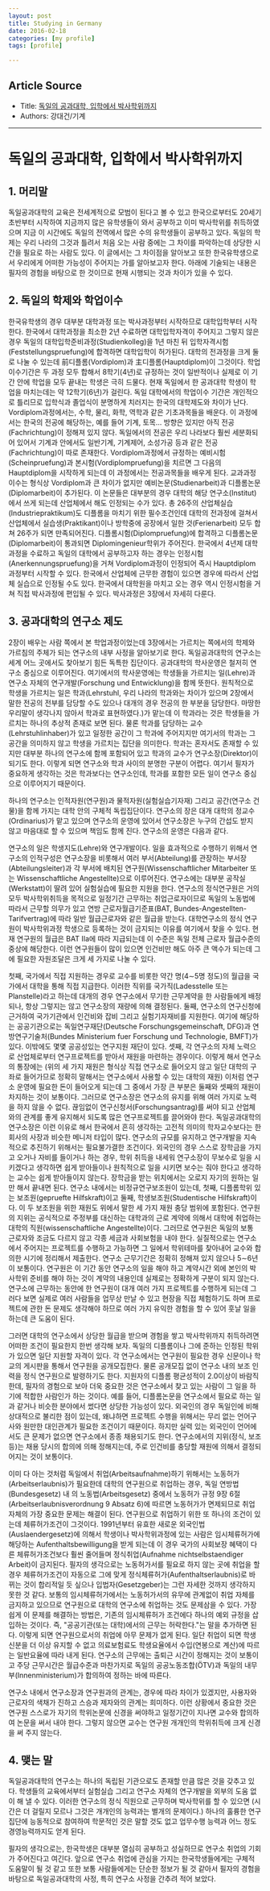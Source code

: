 ```yaml
---
layout: post
title: Studying in Germany
date: 2016-02-18
categories: [my profile]
tags: [profile]

---
```


## Article Source
* Title: [독일의 공과대학, 입학에서 박사학위까지](http://www.uni-stuttgart.de/korea/mal_3/inhalt16.html)
* Authors: 강대건/기계

---

# 독일의 공과대학, 입학에서 박사학위까지

## 1. 머리말

독일공과대학의 교육은 전세계적으로 모범이 된다고 볼 수 있고 한국으로부터도 20세기 초반부터 시작하여 지금까지 많은 유학생들이 와서 공부하고 이미 박사학위를 취득하였으며 지금 이 시간에도 독일의 전역에서 많은 수의 유학생들이 공부하고 있다. 독일의 학제는 우리 나라의 그것과 틀려서 처음 오는 사람 중에는 그 차이를 파악하는데 상당한 시간을 필요로 하는 사람도 있다. 이 글에서는 그 차이점을 알아보고 또한 한국유학생으로서 우리에게 어떠한 가능성이 주어지는 가를 알아보고자 한다. 아래에 기술되는 내용은 필자의 경험을 바탕으로 한 것이므로 현재 시행되는 것과 차이가 있을 수 있다.

## 2. 독일의 학제와 학업이수

한국유학생의 경우 대부분 대학과정 또는 박사과정부터 시작하므로 대학입학부터 시작한다. 한국에서 대학과정을 최소한 2년 수료하면 대학입학자격이 주어지고 그렇지 않은 경우 독일의 대학입학준비과정(Studienkolleg)을 1년 마친 뒤 입학자격시험(Feststellungspruefung)에 합격하면 대학입학이 허가된다. 대학의 전과정을 크게 둘로 나눌 수 있는데 前디플롬(Vordiplom)과 主디플롬(Hauptdiplom)이 그것이다. 학업 이수기간은 두 과정 모두 합해서 8학기(4년)로 규정하는 것이 일반적이나 실제로 이 기간 안에 학업을 모두 끝내는 학생은 극히 드물다. 현재 독일에서 한 공과대학 학생이 학업을 마치는데는 약 12학기(6년)가 걸린다. 독일 대학에서의 학업이수 기간은 개인적으로 틀리므로 입학식과 졸업식이 분명하게 치러지는 한국의 대학제도와 차이가 난다. Vordiplom과정에서는, 수학, 물리, 화학, 역학과 같은 기초과목들을 배운다. 이 과정에서는 한국의 전공에 해당하는, 예를 들어 기계, 토목... 방향은 있지만 아직 전공(Fachrichtung)이 정해져 있지 않다. 독일에서의 전공은 우리 나라보다 훨씬 세분화되어 있어서 기계과 안에서도 일반기계, 기계제어, 소성가공 등과 같은 전공(Fachrichtung)이 따로 존재한다. Vordiplom과정에서 규정하는 예비시험(Scheinpruefung)과 본시험(Vordiplompruefung)을 치르면 그 다음의 Hauptdiplom을 시작하게 되는데 이 과정에서는 전공과목들을 배우게 된다. 교과과정 이수는 형식상 Vordiplom과 큰 차이가 없지만 예비논문(Studienarbeit)과 디플롬논문(Diplomarbeit)이 추가된다. 이 논문들은 대부분의 경우 대학의 해당 연구소(Institut)에서 쓰게 되는데 산업체에서 해도 인정되는 수가 있다. 총 26주의 산업체실습(Industriepraktikum)도 디플롬을 마치기 위한 필수조건인데 대학의 전과정에 걸쳐서 산업체에서 실습생(Praktikant)이나 방학중에 공장에서 일한 것(Ferienarbeit) 모두 합쳐 26주가 되면 만족되어진다. 디플롬시험(Diplompruefung)에 합격하고 디플롬논문(Diplomarbeit)이 통과되면 Diplomingenieur학위가 주어진다. 한국에서 4년제 대학과정을 수료하고 독일의 대학에서 공부하고자 하는 경우는 인정시험(Anerkennungspruefung)을 거쳐 Vordiplom과정이 인정되어 즉시 Hauptdiplom과정부터 시작할 수 있다. 한국에서 산업체에 근무한 경험이 있으면 경우에 따라서 산업체 실습으로 인정될 수도 있다. 한국에서 대학원을 마치고 오는 경우 역시 인정시험을 거쳐 직접 박사과정에 편입될 수 있다. 박사과정은 3장에서 자세히 다룬다.

## 3. 공과대학의 연구소 제도

2장이 배우는 사람 쪽에서 본 학업과정이었는데 3장에서는 가르치는 쪽에서의 학제와 가르침의 주체가 되는 연구소의 내부 사정을 알아보기로 한다. 독일공과대학의 연구소는 세계 어느 곳에서도 찾아보기 힘든 독특한 집단이다. 공과대학의 학사운영은 철저히 연구소 중심으로 이루어진다. 여기에서의 학사운영에는 학생들을 가르치는 일(Lehre)과 연구소 자체의 연구개발(Forschung und Entwicklung)을 함께 뜻한다. 원칙적으로 학생을 가르치는 일은 학과(Lehrstuhl, 우리 나라의 학과와는 차이가 있으며 2장에서 말한 전공의 전부를 담당할 수도 있으나 대개의 경우 전공의 한 부분을 담당한다. 마땅한 우리말이 생각나지 않아서 학과로 표현하였다.)가 맡는데 이 학과라는 것은 학생들을 가르치는 하나의 추상적 존재로 보면 된다. 물론 학과를 담당하는 교수(Lehrstuhlinhaber)가 있고 일정한 공간이 그 학과에 주어지지만 여기서의 학과는 그 공간을 의미하지 않고 학생을 가르치는 집단을 의미한다. 학과는 혼자서도 존재할 수 있지만 대부분 하나의 연구소에 함께 포함되어 있고 학과의 교수가 연구소장(Direktor)이 되기도 한다. 이렇게 되면 연구소와 학과 사이의 분명한 구분이 어렵다. 여기서 필자가 중요하게 생각하는 것은 학과보다는 연구소인데, 학과를 포함한 모든 일이 연구소 중심으로 이루어지기 때문이다.

하나의 연구소는 인적자원(연구원)과 물적자원(실험실습기자재) 그리고 공간(연구소 건물)을 함께 가지는 대학 안의 구체적 독립집단이다. 연구소의 장은 대개 대학의 정교수(Ordinarius)가 맡고 있으며 연구소의 운영에 있어서 연구소장은 누구의 간섭도 받지 않고 마음대로 할 수 있으며 책임도 함께 진다. 연구소의 운영은 다음과 같다.

연구소의 일은 학생지도(Lehre)와 연구개발이다. 일을 효과적으로 수행하기 위해서 연구소의 인적구성은 연구소장을 비롯해서 여러 부서(Abteilung)를 관장하는 부서장(Abteilungsleiter)과 각 부서에 배치된 연구원(Wissenschaftlicher Mitarbeiter 또는 Wissenschaftliche Angestellte)으로 이루어진다. 연구소에는 대부분 공작실(Werkstatt)이 딸려 있어 실험실습에 필요한 지원을 한다. 연구소의 정식연구원은 거의 모두 박사학위취득을 목적으로 일정기간 근무하는 취업근로자이므로 독일의 노동법에 따라서 근무할 의무가 있고 연방 근로자월급기준표(BAT, Bundes-Angestellten-Tarifvertrag)에 따라 일반 월급근로자와 같은 월급을 받는다. 대학연구소의 정식 연구원이 박사학위과정 학생으로 등록하는 것이 금지되는 이유를 여기에서 찾을 수 있다. 현재 연구원의 월급은 BAT Ⅱa에 따라 지급되는데 이 수준은 독일 전체 근로자 월급수준의 중상에 해당한다. 이런 연구원들이 많이 있으면 인건비만 해도 아주 큰 액수가 되는데 그에 필요한 자원조달은 크게 세 가지로 나눌 수 있다.

첫째, 국가에서 직접 지원하는 경우로 교수를 비롯한 약간 명(4∼5명 정도)의 월급을 국가에서 대학을 통해 직접 지급한다. 이러한 직위를 국가직(Ladesstelle 또는 Planstelle)라고 하는데 대개의 경우 연구소에서 무기한 근무계약을 한 사람들에게 배정되나, 항상 그렇지는 않고 연구소장의 재량에 의해 결정된다. 둘째, 연구소의 연구신청에 근거하여 국가기관에서 인건비와 잡비 그리고 실험기자재비를 지원한다. 여기에 해당하는 공공기관으로는 독일연구재단(Deutsche Forschungsgemeinschaft, DFG)과 연방연구기술처(Bundes Ministerium fuer Forschung und Technologie, BMFT)가 있다. 이밖에도 몇몇 공공성있는 연구지원 재단이 있다. 셋째, 각 연구소의 자체 노력으로 산업체로부터 연구프로젝트를 받아서 재원을 마련하는 경우이다. 이렇게 해서 연구소의 통장에는 (위의 세 가지 재원은 형식상 직접 연구소로 들어오지 않고 일단 대학의 구좌로 들어가므로 정확히 말해서는 연구소에서 사용할 수 있는 대학의 재원) 이처럼 연구소 운영에 필요한 돈이 들어오게 되는데 그 중에서 가장 큰 부분은 둘째와 셋째의 재원이 차지하는 것이 보통이다. 그러므로 연구소장은 연구소의 유지를 위해 여러 가지로 노력을 하지 않을 수 없다. 끊임없이 연구신청서(Forschungsantrag)를 써야 되고 산업체와의 관계를 좋게 유지해서 되도록 많은 연구프로젝트를 끌어와야 한다. 독일공과대학의 연구소장은 이런 이유로 해서 한국에서 흔히 생각하는 고전적 의미의 학자교수보다는 한 회사의 사장과 비슷한 메니저 타입이 많다. 연구소의 규모를 유지하고 연구개발을 지속적으로 추진하기 위해서는 필요불가결한 조건이다. 외국인의 경우 스스로 장학금을 가지고 오거나 자비를 들이거나 하는 경우, 학위 취득을 내세워 연구소장이 무보수로 일을 시키겠다고 생각하면 쉽게 받아들이나 원칙적으로 일을 시키면 보수는 줘야 한다고 생각하는 교수는 쉽게 받아들이지 않는다. 장학금을 받는 위치에서는 오로지 자기의 원하는 일만 해서 끝내면 된다. 연구소 내에서는 비정규연구보조원이 있는데, 첫째, 디플롬학위 있는 보조원(gepruefte Hilfskraft)이고 둘째, 학생보조원(Studentische Hilfskraft)이다. 이 두 보조원을 위한 재원도 위에서 말한 세 가지 재원 충당 범위에 포함된다. 연구원의 지위는 공식적으로 주정부를 대신하는 대학과의 근로 계약에 의해서 대학에 취업하는 대학의 직원(wissenschaftliche Angestellte)이다. 그러므로 연구원은 독일의 보통 근로자와 조금도 다르지 않고 각종 세금과 사회보험을 내야 한다. 실질적으로는 연구소에서 주어지는 프로젝트를 수행하고 가능하면 그 일에서 학위테마를 찾아내어 교수와 합의한 시기에 정리해서 제출한다. 연구소 근무기간은 정확히 정해져 있지 않으나 5∼6년이 보통이다. 연구원은 이 기간 동안 연구소의 일을 해야 하고 계약시간 외에 본인의 박사학위 준비를 해야 하는 것이 계약의 내용인데 실제로는 정확하게 구분이 되지 않는다. 연구소에 근무하는 동안에 한 연구원이 대개 여러 가지 프로젝트를 수행하게 되는데 그러다 보면 실제로 여러 사람들을 업무상 만날 수 있고 현장을 직접 체험하기도 하며 프로젝트에 관한 돈 문제도 생각해야 하므로 여러 가지 유익한 경험을 할 수 있어 훗날 일을 하는데 큰 도움이 된다.

그러면 대학의 연구소에서 상당한 월급을 받으며 경험을 쌓고 박사학위까지 취득하려면 어떠한 조건이 필요한지 한번 생각해 보자. 독일의 디플롬이나 그에 준하는 인정된 학위가 있으면 일단 지원할 자격이 있다. 각 연구소에서는 연구원이 필요한 경우 신문이나 학교의 게시판을 통해서 연구원을 공개모집한다. 물론 공개모집 없이 연구소 내의 보조 인력을 정식 연구원으로 발령하기도 한다. 지원자의 디플롬 평균성적이 2.0이상이 바람직한데, 필자의 경험으로 보아 더욱 중요한 것은 연구소에서 찾고 있는 사람이 그 일을 하기에 적합한 사람인가 하는 것이다. 예를 들어, 디플롬논문을 연구소에서 필요로 하는 일과 같거나 비슷한 분야에서 썼다면 상당한 가능성이 있다. 외국인의 경우 독일인에 비해 상대적으로 불리한 점이 있는데, 왜냐하면 프로젝트 수행을 위해서는 무리 없는 언어구사와 원만한 대인관계가 필요한 조건이기 때문이다. 하지만 실력 있는 외국인이 언어에서도 큰 문제가 없으면 연구소에서 종종 채용되기도 한다. 연구소에서의 지위(정식, 보조 등)는 채용 당시의 합의에 의해 정해지는데, 주로 인건비를 충당할 재원에 의해서 결정되어지는 것이 보통이다.

이미 다 아는 것처럼 독일에서 취업(Arbeitsaufnahme)하기 위해서는 노동허가(Arbeitserlaubnis)가 필요한데 대학의 연구원으로 취업하는 경우, 독일 연방법(Bundesgesetz) 내 의 노동법(Arbeitsgesetz) 중에서 노동허가 규정 9장 6절(Arbeitserlaubnisverordnung 9 Absatz 6)에 따르면 노동허가가 면제되므로 취업 자체의 가장 중요한 문제는 해결이 된다. 연구원으로 취업하기 위한 또 하나의 조건이 있는데 체류허가조건이 그것이다. 1991년부터 유효한 새로운 외국인법(Auslaendergesetz)에 의해서 학생이나 박사학위과정에 있는 사람은 임시체류허가에 해당하는 Aufenthaltsbewilligung을 받게 되는데 이 경우 국가의 사회보장 혜택이 다른 체류허가조건보다 훨씬 줄어들며 정식취업(Aufnahme nichtselbstaendiger Arbeit)이 금지된다. 필자의 생각으로는 노동허가서를 필요로 하지 않는 곳에 취업을 할 경우 체류허가조건이 자동으로 그에 맞게 정식체류허가(Aufenthaltserlaubnis)로 바뀌는 것이 합리적일 듯 싶으나 입법자(Gesetzgeber)는 그런 자세한 것까지 생각하지 못한 것 같다. 보통의 임시체류허가에서는 노동허가서의 유무에 관계없이 취업 자체를 금지하고 있으므로 연구원으로 대학의 연구소에 취업하는 것도 문제삼을 수 있다. 가장 쉽게 이 문제를 해결하는 방법은, 기존의 임시체류허가 조건에다 하나의 예외 규정을 삽입하는 것이다. 즉, "공공기관(또는 대학)에서의 근무는 허락한다."는 말을 추가하면 된다. 이렇게 되면 연구원으로서의 취업에 아무 문제가 없게 된다. 일단 취업이 되면 학생신분을 더 이상 유지할 수 없고 의료보험료도 학생요율에서 수입(연봉으로 계산)에 따르는 일반요율에 따라 내게 된다. 연구소의 근무에는 출퇴근 시간이 정해지는 것이 보통이고 주당 근무시간은 월급수준과 마찬가지로 독일의 공공노동조합(ÖTV)과 독일의 내무부(Innenministerium)가 합의하여 정하는 바에 따른다.

연구소 내에서 연구소장과 연구원과의 관계는, 경우에 따라 차이가 있겠지만, 사용자와 근로자의 색채가 진하고 스승과 제자와의 관계는 희미하다. 이런 상황에서 중요한 것은 연구원 스스로가 자기의 학위논문에 신경을 써야하고 일정기간이 지나면 교수와 합의하여 논문을 써서 내야 한다. 그렇지 않으면 교수는 연구원 개개인의 학위취득에 크게 신경을 써 주지 않는다.

## 4. 맺는 말

독일공과대학의 연구소는 하나의 독립된 기관으로도 존재할 만큼 많은 것을 갖추고 있다. 학생들의 교육에서부터 실험실습 그리고 연구소 자체의 연구개발을 외부의 도움 없이 해 낼 수 있다. 이러한 연구소의 정식 직원으로 근무하며 박사학위를 할 수 있으면 (시간은 더 걸릴지 모르나 그것은 개개인의 능력과는 별개의 문제이다.) 하나의 훌륭한 연구집단에 능동적으로 참여하여 학문적인 것은 말할 것도 없고 업무수행 능력과 어느 정도 경영능력까지도 얻게 된다.

필자의 생각으로는, 한국학생은 대부분 열심히 공부하고 성실하므로 연구소 취업의 기회가 주어진다고 여긴다. 앞으로 연구소 취업에 관심을 가지는 한국학생들에게는 구체적 도움말이 될 것 같고 또한 보통 사람들에게는 단순한 정보가 될 것 같아서 필자의 경험을 바탕으로 독일공과대학의 사정, 특히 연구소 사정을 간추려 적어 보았다. 